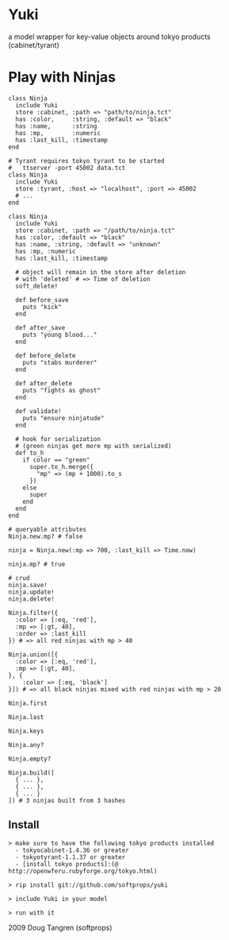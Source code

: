 # Yuki

a model wrapper for key-value objects around tokyo products (cabinet/tyrant) 
    
# Play with Ninjas

    class Ninja
      include Yuki
      store :cabinet, :path => "path/to/ninja.tct"
      has :color,     :string, :default => "black"
      has :name,      :string
      has :mp,        :numeric
      has :last_kill, :timestamp
    end
    
    # Tyrant requires tokyo tyrant to be started
    #   ttserver -port 45002 data.tct
    class Ninja
      include Yuki
      store :tyrant, :host => "localhost", :port => 45002
      # ...
    end
    
    class Ninja
      include Yuki
      store :cabinet, :path => "/path/to/ninja.tct"
      has :color, :default => "black"
      has :name, :string, :default => "unknown"
      has :mp, :numeric
      has :last_kill, :timestamp
      
      # object will remain in the store after deletion
      # with 'deleted' # => Time of deletion
      soft_delete!

      def before_save
        puts "kick"
      end

      def after_save
        puts "young blood..."
      end

      def before_delete
        puts "stabs murderer"
      end

      def after_delete
        puts "fights as ghost"
      end

      def validate!
        puts "ensure ninjatude"
      end

      # hook for serialization
      # (green ninjas get more mp with serialized)
      def to_h
        if color == "green"
          super.to_h.merge({
            "mp" => (mp + 1000).to_s
          })
        else
          super
        end
      end
    end

    # queryable attributes
    Ninja.new.mp? # false

    ninja = Ninja.new(:mp => 700, :last_kill => Time.now)

    ninja.mp? # true
    
    # crud
    ninja.save!
    ninja.update!
    ninja.delete!
    
    Ninja.filter({
      :color => [:eq, 'red'],
      :mp => [:gt, 40],
      :order => :last_kill
    }) # => all red ninjas with mp > 40
    
    Ninja.union([{
      :color => [:eq, 'red'],
      :mp => [:gt, 40],
    }, {
        :color => [:eq, 'black']
    }]) # => all black ninjas mixed with red ninjas with mp > 20
    
    Ninja.first
    
    Ninja.last
    
    Ninja.keys
    
    Ninja.any?
    
    Ninja.empty?
    
    Ninja.build([
      { ... },
      { ... },
      { ... }
    ]) # 3 ninjas built from 3 hashes
    
## Install
    > make sure to have the following tokyo products installed
      - tokyocabinet-1.4.36 or greater
      - tokyotyrant-1.1.37 or greater
      - [install tokyo products]:(@ http://openwferu.rubyforge.org/tokyo.html)

    > rip install git://github.com/softprops/yuki      
    
    > include Yuki in your model
    
    > run with it

2009 Doug Tangren (softprops)